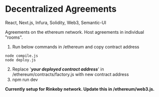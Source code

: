 # Decentralized Agreements

React, Next.js, Infura, Solidity, Web3, Semantic-UI

Agreements on the ethereum network.
Host agreements in individual "rooms".

1. Run below commands in /ethereum and copy contract address

```
node compile.js
node deploy.js
```

2. Replace '**_your deployed contract address_**' in /ethereum/contracts/factory.js with new contract address
3. npm run dev

**Currently setup for Rinkeby network. Update this in /ethereum/web3.js.**
